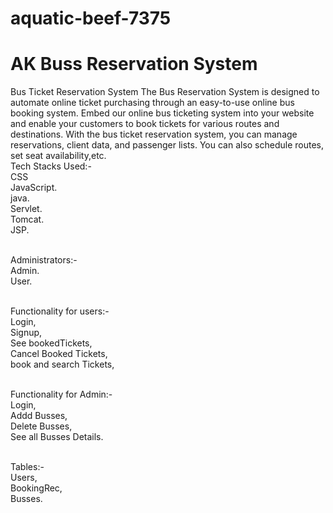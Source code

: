 # aquatic-beef-7375
# AK Buss Reservation System
Bus Ticket Reservation System
The Bus Reservation System is designed to automate online ticket purchasing through an easy-to-use online bus booking system. Embed our online bus ticketing system into your website and enable your customers to book tickets for various routes and destinations. With the bus ticket reservation system, you can manage reservations, client data, and passenger lists. You can also schedule routes, set seat availability,etc.
</br>
Tech Stacks Used:-
</br>
CSS
</br>
JavaScript.
</br>
java.
</br>
Servlet.
</br>
Tomcat.
</br>
JSP.
</br>
</br>

Administrators:-
</br>
Admin.
</br>
User.
</br>
</br>

Functionality for users:-
</br>
Login,
</br>
Signup,
</br>
See bookedTickets,
</br>
Cancel Booked Tickets,
</br>
book and search Tickets,
</br>
</br>

Functionality for Admin:-
</br>
Login,
</br>
Addd Busses,
</br>
Delete Busses,
</br>
See all Busses Details.
</br>
</br>


Tables:-
</br>
Users,
</br>
BookingRec,
</br>
Busses.
</br>

